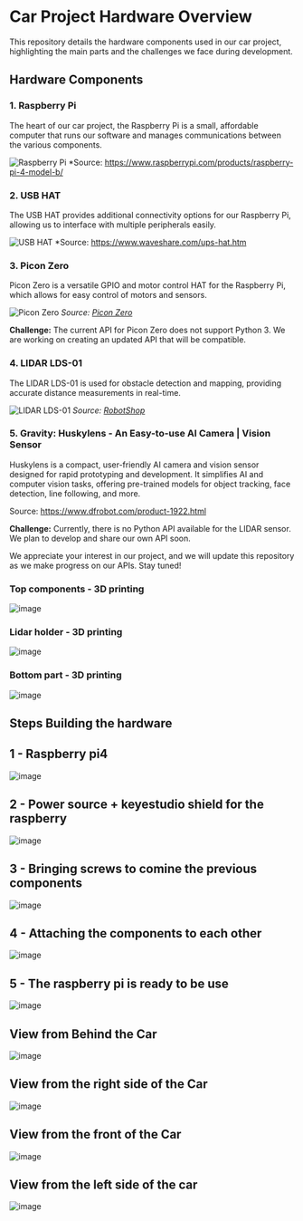 # Car Project Hardware Overview

This repository details the hardware components used in our car project, highlighting the main parts and the challenges we face during development.

## Hardware Components

### 1. Raspberry Pi
The heart of our car project, the Raspberry Pi is a small, affordable computer that runs our software and manages communications between the various components.

![Raspberry Pi](https://www.raspberrypi.org/app/uploads/2020/11/Raspberry-Pi-4-Model-B.jpg)
*Source: https://www.raspberrypi.com/products/raspberry-pi-4-model-b/

### 2. USB HAT
The USB HAT provides additional connectivity options for our Raspberry Pi, allowing us to interface with multiple peripherals easily.

![USB HAT](https://www.waveshare.com/w/upload/3/3e/USB_HAT.jpg)
*Source: https://www.waveshare.com/ups-hat.htm

### 3. Picon Zero
Picon Zero is a versatile GPIO and motor control HAT for the Raspberry Pi, which allows for easy control of motors and sensors.

![Picon Zero](https://piconzero.com/assets/img/piconzero1.jpg)
*Source: [Picon Zero](https://piconzero.com/)*

**Challenge:** The current API for Picon Zero does not support Python 3. We are working on creating an updated API that will be compatible.

### 4. LIDAR LDS-01
The LIDAR LDS-01 is used for obstacle detection and mapping, providing accurate distance measurements in real-time.

![LIDAR LDS-01](https://www.robotshop.com/media/catalog/product/cache/1/image/900x900/9df78eab33525d08d6e5fb8d27136e95/l/i/lidar-lds-01-3.png)
*Source: [RobotShop](https://www.robotshop.com/)*

### 5. Gravity: Huskylens - An Easy-to-use AI Camera | Vision Sensor


Huskylens is a compact, user-friendly AI camera and vision sensor designed for rapid prototyping and development. It simplifies AI and computer vision tasks, offering pre-trained models for object tracking, face detection, line following, and more.

Source: https://www.dfrobot.com/product-1922.html

**Challenge:** Currently, there is no Python API available for the LIDAR sensor. We plan to develop and share our own API soon.

We appreciate your interest in our project, and we will update this repository as we make progress on our APIs. Stay tuned!
### Top components - 3D printing

![image](https://github.com/user-attachments/assets/d0b4694e-c762-4020-8aa7-c615e25735c3)

### Lidar holder - 3D printing

![image](https://github.com/user-attachments/assets/8451fb58-6cad-4a39-bbd1-cbec45a8e68b)

 ### Bottom part - 3D printing
 
 ![image](https://github.com/user-attachments/assets/a9a3d311-ec18-4b0a-9fba-00216a4abb12)
 

## Steps Building the hardware


## 1 - Raspberry pi4

 ![image](https://github.com/user-attachments/assets/9095fbab-5405-4873-a3f0-7f27611e9bfb)
 
## 2 - Power source + keyestudio shield for the raspberry

 ![image](https://github.com/user-attachments/assets/fecef43d-f67d-4c24-9a6a-7d49dd61dc4d)
 
## 3 - Bringing screws to comine the previous components

 ![image](https://github.com/user-attachments/assets/1645e785-47bd-46e1-84ac-e7c079d3227d)
 
## 4 -  Attaching the components to each other

 ![image](https://github.com/user-attachments/assets/e50b4178-c828-47d0-ae18-02135736a63b)
 
## 5 - The raspberry pi is ready to be use

 ![image](https://github.com/user-attachments/assets/57e810e7-7079-4f59-aac0-70ebdb65b395)
 
  ## View from Behind the Car

 ![image](https://github.com/user-attachments/assets/8388a151-ad38-4859-a7c5-f4be99a24dd3)
 
  ## View from the right side of the Car
  
 ![image](https://github.com/user-attachments/assets/bcf5d401-ccd5-4de5-a6c5-3213aa91ea6d)
 
  ## View from the front of the Car

 ![image](https://github.com/user-attachments/assets/1dfeff01-31a1-45ac-bdb2-0f6f4ec813b2)

 ## View from the left side of the car
 
 ![image](https://github.com/user-attachments/assets/d4c1ef32-d6c9-439d-9184-379ea98016a9)






 

 

